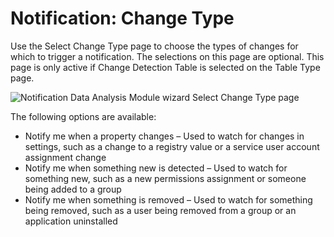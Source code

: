 # Notification: Change Type

Use the Select Change Type page to choose the types of changes for which to trigger a notification. The selections on this page are optional. This page is only active if Change Detection Table is selected on the Table Type page.

![Notification Data Analysis Module wizard Select Change Type page](/img/product_docs/accessanalyzer/accessanalyzer/enterpriseauditor/admin/analysis/notification/changetype.png)

The following options are available:

- Notify me when a property changes – Used to watch for changes in settings, such as a change to a registry value or a service user account assignment change
- Notify me when something new is detected – Used to watch for something new, such as a new permissions assignment or someone being added to a group
- Notify me when something is removed – Used to watch for something being removed, such as a user being removed from a group or an application uninstalled
